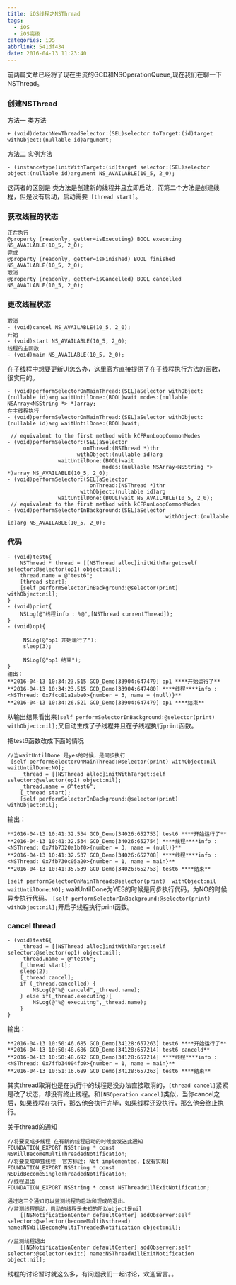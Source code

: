 ```yaml
---
title: iOS线程之NSThread
tags:
  - iOS
  - iOS高级
categories: iOS
abbrlink: 541df434
date: 2016-04-13 11:23:40
---
```

前两篇文章已经将了现在主流的GCD和NSOperationQueue,现在我们在聊一下NSThread。
### 创建NSThread 
方法一 类方法
```
+ (void)detachNewThreadSelector:(SEL)selector toTarget:(id)target withObject:(nullable id)argument;
```
方法二 实例方法
 ```
- (instancetype)initWithTarget:(id)target selector:(SEL)selector object:(nullable id)argument NS_AVAILABLE(10_5, 2_0);
```
这两者的区别是 类方法是创建新的线程并且立即启动，而第二个方法是创建线程，但是没有启动，启动需要` [thread start]`。
### 获取线程的状态
```
正在执行
@property (readonly, getter=isExecuting) BOOL executing NS_AVAILABLE(10_5, 2_0);
完成
@property (readonly, getter=isFinished) BOOL finished NS_AVAILABLE(10_5, 2_0);
取消
@property (readonly, getter=isCancelled) BOOL cancelled NS_AVAILABLE(10_5, 2_0);
```
### 更改线程状态
```
取消
- (void)cancel NS_AVAILABLE(10_5, 2_0);
开始
- (void)start NS_AVAILABLE(10_5, 2_0);
线程的主函数
- (void)main NS_AVAILABLE(10_5, 2_0);
```
在子线程中想要更新UI怎么办，这里官方直接提供了在子线程执行方法的函数，很实用的。
```
- (void)performSelectorOnMainThread:(SEL)aSelector withObject:(nullable id)arg waitUntilDone:(BOOL)wait modes:(nullable NSArray<NSString *> *)array;
在主线程执行
- (void)performSelectorOnMainThread:(SEL)aSelector withObject:(nullable id)arg waitUntilDone:(BOOL)wait;

 // equivalent to the first method with kCFRunLoopCommonModes
- (void)performSelector:(SEL)aSelector 
                        onThread:(NSThread *)thr 
                      withObject:(nullable id)arg 
                waitUntilDone:(BOOL)wait 
                              modes:(nullable NSArray<NSString *> *)array NS_AVAILABLE(10_5, 2_0);
- (void)performSelector:(SEL)aSelector 
                          onThread:(NSThread *)thr
                       withObject:(nullable id)arg 
                waitUntilDone:(BOOL)wait NS_AVAILABLE(10_5, 2_0);
 // equivalent to the first method with kCFRunLoopCommonModes
- (void)performSelectorInBackground:(SEL)aSelector
                                                  withObject:(nullable id)arg NS_AVAILABLE(10_5, 2_0);
```
### 代码
```
- (void)test6{
    NSThread * thread = [[NSThread alloc]initWithTarget:self selector:@selector(op1) object:nil];
    thread.name = @"test6";
    [thread start];
    [self performSelectorInBackground:@selector(print) withObject:nil];
}
- (void)print{
    NSLog(@"线程info : %@",[NSThread currentThread]);
}
- (void)op1{
    
     NSLog(@"op1 开始运行了");
     sleep(3);

     NSLog(@"op1 结束");
}
输出：
**2016-04-13 10:34:23.515 GCD_Demo[33904:647479] op1 ****开始运行了**
**2016-04-13 10:34:23.515 GCD_Demo[33904:647480] ****线程****info : <NSThread: 0x7fcc81a1abe0>{number = 3, name = (null)}**
**2016-04-13 10:34:26.521 GCD_Demo[33904:647479] op1 ****结束**
```
从输出结果看出来`[self performSelectorInBackground:@selector(print) withObject:nil];`又自动生成了子线程并且在子线程执行`print`函数。

把test6函数改成下面的情况
```
//当waitUntilDone 是yes的时候，是同步执行
 [self performSelectorOnMainThread:@selector(print) withObject:nil waitUntilDone:NO];
    _thread = [[NSThread alloc]initWithTarget:self selector:@selector(op1) object:nil];
    _thread.name = @"test6";
    [_thread start];
    [self performSelectorInBackground:@selector(print) withObject:nil];
```
输出：
```
**2016-04-13 10:41:32.534 GCD_Demo[34026:652753] test6 ****开始运行了**
**2016-04-13 10:41:32.534 GCD_Demo[34026:652754] ****线程****info : <NSThread: 0x7fb7320a1bf0>{number = 3, name = (null)}**
**2016-04-13 10:41:32.537 GCD_Demo[34026:652708] ****线程****info : <NSThread: 0x7fb730c05a20>{number = 1, name = main}**
**2016-04-13 10:41:35.539 GCD_Demo[34026:652753] test6 ****结束**
```
`[self performSelectorOnMainThread:@selector(print) 
                                                withObject:nil
                                         waitUntilDone:NO];`
waitUntilDone为YES的时候是同步执行代码，为NO的时候异步执行代码。
`[self performSelectorInBackground:@selector(print) withObject:nil];`开启子线程执行print函数。
### cancel thread
```
- (void)test6{
    _thread = [[NSThread alloc]initWithTarget:self selector:@selector(op1) object:nil];
    _thread.name = @"test6";
    [_thread start];
    sleep(2);
    [_thread cancel];
    if (_thread.cancelled) {
        NSLog(@"%@ canceld",_thread.name);
    } else if(_thread.executing){
        NSLog(@"%@ execuitng",_thread.name);
    }
}
```
输出：
```
**2016-04-13 10:50:46.685 GCD_Demo[34128:657263] test6 ****开始运行了**
**2016-04-13 10:50:48.686 GCD_Demo[34128:657214] test6 canceld**
**2016-04-13 10:50:48.692 GCD_Demo[34128:657214] ****线程****info : <NSThread: 0x7ffb34004fb0>{number = 1, name = main}**
**2016-04-13 10:51:16.689 GCD_Demo[34128:657263] test6 ****结束**
```
其实thread取消也是在执行中的线程是没办法直接取消的，`[thread cancel]`紧紧是改了状态，却没有终止线程。和`[NSOperation cancel]`类似，当你cancel之后，如果线程在执行，那么他会执行完毕，如果线程还没执行，那么他会终止执行。

关于thread的通知
```
//将要变成多线程 在有新的线程启动的时候会发送此通知
FOUNDATION_EXPORT NSString * const NSWillBecomeMultiThreadedNotification;
//将要变成单独线程  官方标注: Not implemented.【没有实现】
FOUNDATION_EXPORT NSString * const NSDidBecomeSingleThreadedNotification;
//线程退出
FOUNDATION_EXPORT NSString * const NSThreadWillExitNotification;

通过这三个通知可以监测线程的启动和现成的退出。
//监测线程启动，启动的线程是未知的所以object是nil
    [[NSNotificationCenter defaultCenter] addObserver:self selector:@selector(becomeMultiNsthread) name:NSWillBecomeMultiThreadedNotification object:nil];

//监测线程退出
    [[NSNotificationCenter defaultCenter] addObserver:self selector:@selector(exit:) name:NSThreadWillExitNotification object:nil];
```
线程的讨论暂时就这么多，有问题我们一起讨论，欢迎留言。。